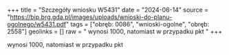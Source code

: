 +++
title = "Szczegóły wniosku W5431"
date = "2024-06-14"
source = "https://bip.brg.gda.pl/images/uploads/wnioski-do-planu-ogolnego/w5431.pdf"
tags = ["obręb: 0086", "wnioski-ogolne", "obręb: 2558"]
geolinks = []
raw = " wynosi 1000, natomiast w przypadku pkt "
+++

 wynosi 1000, natomiast w przypadku pkt 


